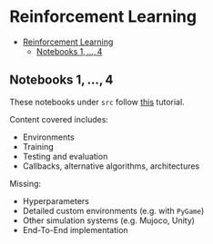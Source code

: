 # Reinforcement Learning

- [Reinforcement Learning](#reinforcement-learning)
  - [Notebooks $1, \dots, 4$](#notebooks-1-dots-4)

## Notebooks $1, \dots, 4$
These notebooks under `src` follow [this](https://www.youtube.com/watch?v=Mut_u40Sqz4) tutorial.

Content covered includes:
- Environments
- Training
- Testing and evaluation
- Callbacks, alternative algorithms, architectures

Missing:
- Hyperparameters
- Detailed custom environments (e.g. with `PyGame`)
- Other simulation systems (e.g. Mujoco, Unity)
- End-To-End implementation